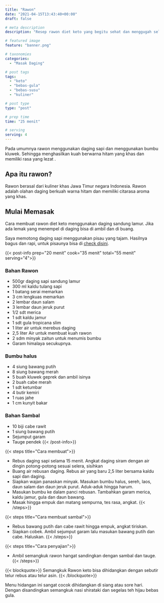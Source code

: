 ```yaml
---
title: "Rawon"
date: "2021-04-15T13:43:40+00:00"
draft: false

# meta description
description: "Resep rawon diet keto yang begitu sehat dan menggugah selera. Makanan keto yang lezat "

# featured image
feature: "banner.png"

# taxonomies
categories:
  - "Masak Daging"

# post tags
tags:
  - "keto"
  - "bebas-gula"
  - "bebas-susu"
  - "kuliner"

# post type
type: "post"

# prep time
time: "25 menit"

# serving
serving: 4
---
```

Pada umumnya rawon menggunakan daging sapi dan menggunakan bumbu kluwek. Sehingga menghasilkan kuah berwarna hitam yang khas dan memiliki rasa yang lezat .

## Apa itu rawon?

Rawon berasal dari kuliner khas Jawa Timur negara Indonesia. Rawon adalah olahan daging berkuah warna hitam dan memiliki citarasa aroma yang khas.

## Mulai Memasak

Cara membuat rawon diet keto menggunakan daging sandung lamur. Jika ada lemak yang menempel di daging bisa di ambil dan di buang. 

Saya memotong daging sapi menggunakan pisau yang tajam. Hasilnya bagus dan rapi, untuk pisaunya bisa di [check disini](https://s.click.aliexpress.com/e/_ADVYjp).

{{< post-info prep="20 menit" cook="35 menit" total="55 menit" serving="4">}}

### Bahan Rawon

- 500gr daging sapi sandung lamur
- 300 ml kaldu tulang sapi
- 1 batang serai memarkan
- 3 cm lengkuas memarkan
- 2 lembar daun salam
- 3 lembar daun jeruk purut
- 1/2 sdt merica
- 1 sdt kaldu jamur
- 1 sdt gula tropicana slim
- 1 liter air untuk merebus daging
- 2,5 liter Air untuk membuat kuah rawon
- 2 sdm minyak zaitun untuk menumis bumbu
- Garam himalaya secukupnya.

### Bumbu halus

- 4 siung bawang putih
- 8 siung bawang merah
- 5 buah kluwek geprek dan ambil isinya
- 2 buah cabe merah
- 1 sdt ketumbar
- 4 butir kemiri
- 1 ruas jahe
- 1 cm kunyit bakar

### Bahan Sambal

- 10 biji cabe rawit
- 1 siung bawang putih
- Sejumput garam
- Tauge pendek
{{< /post-info>}}

{{< steps title="Cara membuat">}}
- Rebus daging sapi selama 15 menit. Angkat daging siram dengan air dingin potong-potong sesuai selera, sisihkan
- Buang air rebusan daging. Rebus air yang baru 2,5 liter bersama kaldu sapi dan daging.
- Siapkan wajan panaskan minyak. Masukan bumbu halus, sereh, laos, daun salam dan daun jeruk purut. Aduk-aduk hingga harum.
- Masukan bumbu ke dalam panci rebusan. Tambahkan garam merica, kaldu jamur, gula dan daun bawang.
- Masak hingga empuk dan matang sempurna, tes rasa, angkat.
{{< /steps>}}

{{< steps title="Cara membuat sambal">}}
- Rebus bawang putih dan cabe rawit hingga empuk, angkat tiriskan.
- Siapkan cobek. Ambil sejumput garam lalu masukan bawang putih dan cabe. Haluskan.
{{< /steps>}}

{{< steps title="Cara penyajian">}}
 - Ambil semangkuk rawon hangat sandingkan dengan sambal dan tauge.
{{< /steps>}}

{{< blockquote>}}
Semangkuk Rawon keto bisa dihidangkan dengan sebutir telur rebus atau telur asin.
{{< /blockquote>}}

Menu hidangan ini sangat cocok dihidangkan di siang atau sore hari. Dengan disandingkan semangkuk nasi shirataki dan segelas teh hijau bebas gula.


